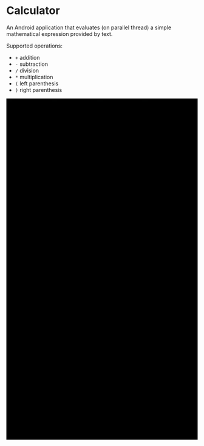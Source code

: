 # Calculator

An Android application that evaluates (on parallel thread) a simple mathematical expression provided by text.

Supported operations:
- `+` addition
- `-` subtraction
- `/` division
- `*` multiplication
- `(` left parenthesis
- `)` right parenthesis

[![screenshot][1]][1]

  [1]: screenshot.gif
